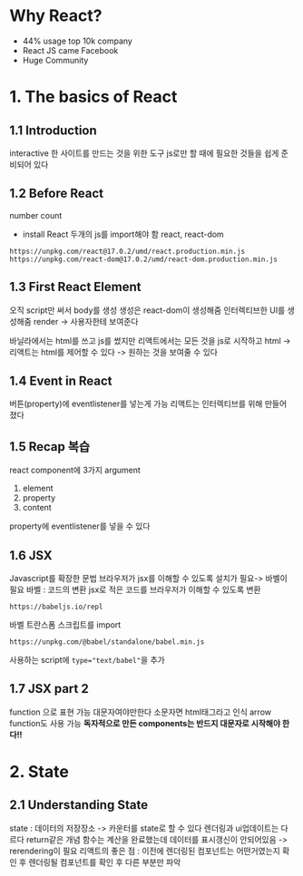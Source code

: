 # Why React?

- 44% usage top 10k company
- React JS came Facebook
- Huge Community

# 1. The basics of React

## 1.1 Introduction

interactive 한 사이트를 만드는 것을 위한 도구
js로만 할 때에 필요한 것들을 쉽게 준비되어 있다

## 1.2 Before React

number count

- install React
  두개의 js를 import해야 함 react, react-dom

```
https://unpkg.com/react@17.0.2/umd/react.production.min.js
https://unpkg.com/react-dom@17.0.2/umd/react-dom.production.min.js
```

## 1.3 First React Element

오직 script만 써서 body를 생성
생성은 react-dom이 생성해줌
인터렉티브한 UI를 생성해줌
render -> 사용자한테 보여준다

바닐라에서는 html를 쓰고 js를 썼지만
리액트에서는 모든 것을 js로 시작하고 html
-> 리액트는 html를 제어할 수 있다 -> 원하는 것을 보여줄 수 있다

## 1.4 Event in React

버튼(property)에 eventlistener를 넣는게 가능
리액트는 인터렉티브를 위해 만들어 졌다

## 1.5 Recap 복습

react component에 3가지 argument

1. element
2. property
3. content

property에 eventlistener를 넣을 수 있다

## 1.6 JSX

Javascript를 확장한 문법
브라우저가 jsx를 이해할 수 있도록 설치가 필요-> 바벨이 필요
바벨 : 코드의 변환
jsx로 적은 코드를 브라우저가 이해할 수 있도록 변환

```
https://babeljs.io/repl
```

바벨 트란스폼 스크립트를 import

```
https://unpkg.com/@babel/standalone/babel.min.js
```

사용하는 script에 `type="text/babel"`을 추가

## 1.7 JSX part 2

function 으로 표현 가능
대문자여야만한다
소문자면 html태그라고 인식
arrow function도 사용 가능
<strong>독자적으로 만든 components는 반드지 대문자로 시작해야 한다!!</strong>

# 2. State

## 2.1 Understanding State

state : 데이터의 저장장소
-> 카운터를 state로 할 수 있다
렌더링과 ui업데이트는 다르다
return같은 개념 함수는 계산을 완료했는데 데이터를 표시갱신이 안되어있음
-> rerendering이 필요
리액트의 좋은 점 : 이전에 렌더링된 컴포넌트는 어떤거였는지 확인 후 렌더링될 컴포넌트를 확인 후 다른 부분만 파악

